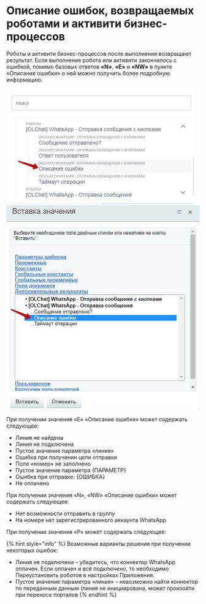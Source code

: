 # Описание ошибок, возвращаемых роботами и активити бизнес-процессов

Роботы и активити бизнес-процессов после выполнения возвращают результат. Если выполнение робота или активити закончилось с ошибкой, помимо базовых ответов **«N»**, **«E»** и **«NW»** в пункте «Описание ошибки» о ней можно получить более подробную информацию.

![](<../../.gitbook/assets/image (221).png>)![](<../../.gitbook/assets/image (238).png>)

При получении значения «E» «Описание ошибки» может содержать следующее:

* Линия не найдена
* Линия не подключена
* Пустое значение параметра «линия»
* Ошибка при получении цели отправки
* Поле «номер» не заполнено
* Пустое значение параметра {ПАРАМЕТР}
* Ошибка при отправке: {ОШИБКА}
* Не оплачено

При получении значения «N», «NW» «Описание ошибки» может содержать следующее:

* Нет возможности отправить в группу
* На номере нет зарегистрированного аккаунта WhatsApp

При получении значения «P» может содержать следующее:

{% hint style="info" %}
Возможные варианты решения при получении некоторых ошибок:

* Линия не подключена – убедитесь, что коннектор WhatsApp оплачен. Если оплачен и всё подключено, то необходимо Переустановить роботов в настройках Приложения.&#x20;
* Пустое значение параметра «линия» – невозможно найти коннектор по переданным данным (линия не инициирована, может произойти при переносе порталов
{% endhint %}

